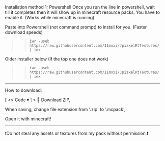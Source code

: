 Installation method 1: Powershell
Once you run the line in powershell, wait till it completes then it will show up in minecraft resource packs. You have to enable it. (Works while minecraft is running)

Paste into Powershell (not command prompt) to install for you. 
(Faster download speeds)
>>     iwr -useb https://raw.githubusercontent.com/IImoxi/JpizxelRtTextures/refs/heads/main/install.ps1 | iex

Older installer below (If the top one does not work)
>>     iwr -useb https://raw.githubusercontent.com/IImoxi/JpizxelRtTextures/refs/heads/main/install_old.ps1 | iex

-----
How to download:

[ <> Code ▾ ] > 📁 Download ZIP,

When saving, change file extension from '.zip' to '.mcpack',

Open it with minecraft!

------

❗Do not steal any assets or textures from my pack without permission.❗
